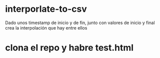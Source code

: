 # interporlate-to-csv

Dado unos timestamp de inicio y de fin, junto con valores de inicio y final crea la interpolación que hay entre ellos

# clona el repo y habre test.html
